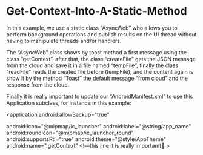 # Get-Context-Into-A-Static-Method

In this example, we use a static class “AsyncWeb” who allows you to perform background operations and publish results on the UI thread without having to manipulate threads and/or handlers. 

The “AsyncWeb” class shows by toast method a first message using the class “getContext”, after that, the class “createFile” gets the JSON message from the cloud and save it in a file named “tempFile”, finally the class “readFile” reads the created file before (tempFile), and the content again is show it by the method “Toast” the default message “from cloud” and the response from the cloud.

Finally it is really important to update our “AndroidManifest.xml” to use this Application subclass, for instance in this example:

<application
android:allowBackup="true"

android:icon="@mipmap/ic_launcher"
android:label="@string/app_name"
android:roundIcon="@mipmap/ic_launcher_round"
android:supportsRtl="true"
android:theme="@style/AppTheme"
    android:name=".getContext" <!—this line it is really importamt
    >

